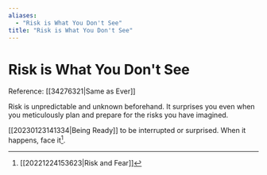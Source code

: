 ```yaml
---
aliases:
  - "Risk is What You Don't See"
title: "Risk is What You Don't See"
---
```


# Risk is What You Don't See

Reference: [[34276321|Same as Ever]]

Risk is unpredictable and unknown beforehand. It surprises you even when you meticulously plan and prepare for the risks you have imagined.

[[20230123141334|Being Ready]] to be interrupted or surprised. When it happens, face it[^1].

[^1]: [[20221224153623|Risk and Fear]]